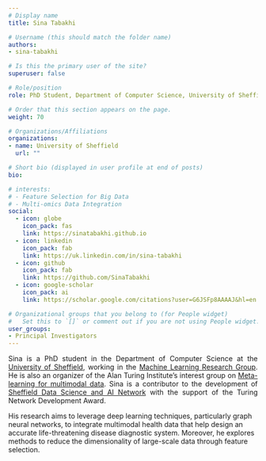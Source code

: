 ```yaml
---
# Display name
title: Sina Tabakhi

# Username (this should match the folder name)
authors:
- sina-tabakhi

# Is this the primary user of the site?
superuser: false

# Role/position
role: PhD Student, Department of Computer Science, University of Sheffield 

# Order that this section appears on the page.
weight: 70

# Organizations/Affiliations
organizations:
- name: University of Sheffield
  url: ""

# Short bio (displayed in user profile at end of posts)
bio: 

# interests:
# - Feature Selection for Big Data
# - Multi-omics Data Integration
social:
  - icon: globe
    icon_pack: fas
    link: https://sinatabakhi.github.io
  - icon: linkedin
    icon_pack: fab
    link: https://uk.linkedin.com/in/sina-tabakhi
  - icon: github
    icon_pack: fab
    link: https://github.com/SinaTabakhi
  - icon: google-scholar
    icon_pack: ai
    link: https://scholar.google.com/citations?user=G6JSFp8AAAAJ&hl=en

# Organizational groups that you belong to (for People widget)
#   Set this to `[]` or comment out if you are not using People widget.
user_groups:
- Principal Investigators
---
```


<p style="text-align:justify">
Sina is a PhD student in the Department of Computer Science at the <a href="https://www.sheffield.ac.uk/" target="_blank">University of Sheffield<a>, working in the <a href="https://www.sheffield.ac.uk/dcs/research/groups/machine-learning" target="_blank">Machine Learning Research Group<a>. He is also an organizer of the Alan Turing Institute’s interest group on <a href="https://www.turing.ac.uk/research/interest-groups/meta-learning-multimodal-data" target="_blank">Meta-learning for multimodal data<a>. Sina is a contributor to the development of <a href="https://shef-ai.github.io/" target="_blank">Sheffield Data Science and AI Network<a> with the support of the Turing Network Development Award.

His research aims to leverage deep learning techniques, particularly graph neural networks, to integrate multimodal health data that help design an accurate life-threatening disease diagnostic system. Moreover, he explores methods to reduce the dimensionality of large-scale data through feature selection.
</p>
